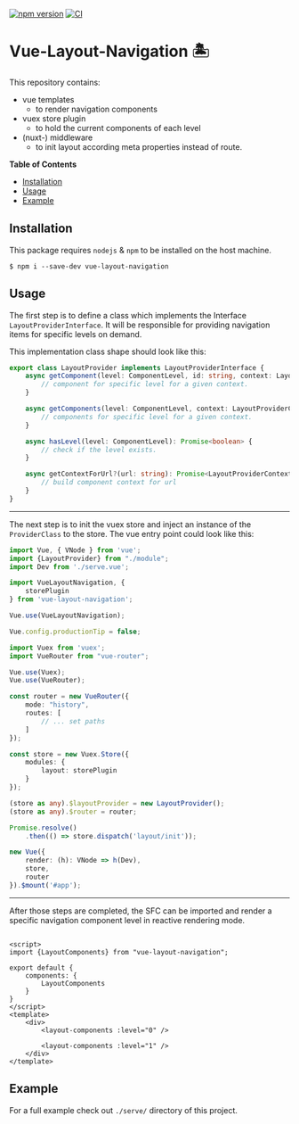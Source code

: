 [![npm version](https://badge.fury.io/js/vue-layout-navigation.svg)](https://badge.fury.io/js/vue-layout-navigation)
[![CI](https://github.com/Tada5hi/vue-layout-navigation/actions/workflows/main.yml/badge.svg)](https://github.com/Tada5hi/vue-layout-navigation/actions/workflows/main.yml)

# Vue-Layout-Navigation 🏝

This repository contains:
- vue templates
  - to render navigation components
- vuex store plugin 
  - to hold the current components of each level
- (nuxt-) middleware 
  - to init layout according meta properties instead of route.

**Table of Contents**

- [Installation](#installation)
- [Usage](#usage)
- [Example](#example)

## Installation
This package requires `nodejs` & `npm` to be installed on the host machine.
```
$ npm i --save-dev vue-layout-navigation
```

## Usage
The first step is to define a class which implements the Interface `LayoutProviderInterface`.
It will be responsible for providing navigation items for specific levels on demand.

This implementation class shape should look like this:
```typescript
export class LayoutProvider implements LayoutProviderInterface {
    async getComponent(level: ComponentLevel, id: string, context: LayoutProviderContext): Promise<Component | undefined> {
        // component for specific level for a given context.
    }

    async getComponents(level: ComponentLevel, context: LayoutProviderContext): Promise<Component[]> {
        // components for specific level for a given context.
    }

    async hasLevel(level: ComponentLevel): Promise<boolean> {
        // check if the level exists.
    }

    async getContextForUrl?(url: string): Promise<LayoutProviderContext | undefined> {
        // build component context for url
    }
}
```

---

The next step is to init the vuex store and inject an instance of the `ProviderClass` to the store.
The vue entry point could look like this:

```typescript
import Vue, { VNode } from 'vue';
import {LayoutProvider} from "./module";
import Dev from './serve.vue';

import VueLayoutNavigation, {
    storePlugin
} from 'vue-layout-navigation';

Vue.use(VueLayoutNavigation);

Vue.config.productionTip = false;

import Vuex from 'vuex';
import VueRouter from "vue-router";

Vue.use(Vuex);
Vue.use(VueRouter);

const router = new VueRouter({
    mode: "history",
    routes: [
        // ... set paths
    ]
});

const store = new Vuex.Store({
    modules: {
        layout: storePlugin
    }
});

(store as any).$layoutProvider = new LayoutProvider();
(store as any).$router = router;

Promise.resolve()
    .then(() => store.dispatch('layout/init'));

new Vue({
    render: (h): VNode => h(Dev),
    store,
    router
}).$mount('#app');
```

--- 

After those steps are completed,
the SFC can be imported and render a specific navigation component level in reactive rendering mode.

```vue

<script>
import {LayoutComponents} from "vue-layout-navigation";

export default {
    components: {
        LayoutComponents
    }
}
</script>
<template>
    <div>
        <layout-components :level="0" />
        
        <layout-components :level="1" />
    </div>
</template>
```

## Example

For a full example check out `./serve/` directory of this project.


